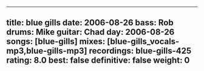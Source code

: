 
---
title: blue gills
date: 2006-08-26
bass:	Rob
drums:	Mike
guitar:	Chad
day: 2006-08-26
songs: [blue-gills]
mixes: [blue-gills_vocals-mp3,blue-gills-mp3]
recordings: blue-gills-425
rating: 8.0
best: false
definitive: false
weight: 0
---

